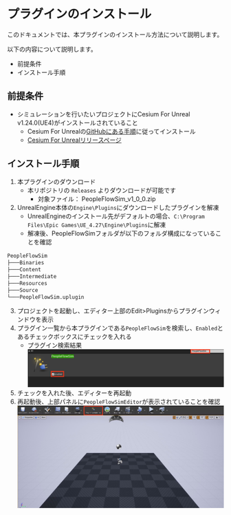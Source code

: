 # プラグインのインストール

このドキュメントでは、本プラグインのインストール方法について説明します。  

以下の内容について説明します。

- 前提条件
- インストール手順

## 前提条件

- シミュレーションを行いたいプロジェクトにCesium For Unreal v1.24.0(UE4)がインストールされていること
  - Cesium For Unrealの[GitHubにある手順](https://github.com/CesiumGS/cesium-unreal?tab=readme-ov-file#package-installing-cesium-for-unreal)に従ってインストール
  - [Cesium For Unrealリリースページ](https://github.com/CesiumGS/cesium-unreal/releases/tag/v1.24.0-ue4)

## インストール手順

1. 本プラグインのダウンロード
   - 本リポジトリの `Releases` よりダウンロードが可能です  
      - 対象ファイル： PeopleFlowSim_v1_0_0.zip  
2. UnrealEngine本体の`Engine\Plugins`にダウンロードしたプラグインを解凍
   - UnrealEngineのインストール先がデフォルトの場合、`C:\Program Files\Epic Games\UE_4.27\Engine\Plugins`に解凍
   - 解凍後、PeopleFlowSimフォルダが以下のフォルダ構成になっていることを確認  
```text
PeopleFlowSim
├───Binaries
├───Content
├───Intermediate
├───Resources
├───Source
└───PeopleFlowSim.uplugin
```
3. プロジェクトを起動し、エディター上部のEdit>Pluginsからプラグインウィンドウを表示
4. プラグイン一覧から本プラグインである`PeopleFlowSim`を検索し、`Enabled`とあるチェックボックスにチェックを入れる
   - プラグイン検索結果  
     ![プラグイン検索結果](images/install/image1.jpeg)
5. チェックを入れた後、エディターを再起動
6. 再起動後、上部パネルに`PeopleFlowSimEditor`が表示されていることを確認
   ![プラグイン検索結果](images/install/image2.jpeg)
